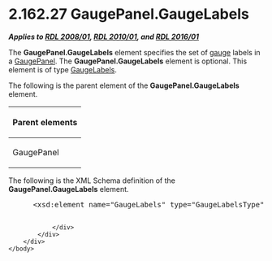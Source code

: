 <html dir="LTR" xmlns:mshelp="http://msdn.microsoft.com/mshelp" xmlns:ddue="http://ddue.schemas.microsoft.com/authoring/2003/5" xmlns:xlink="http://www.w3.org/1999/xlink" xmlns:tool="http://www.microsoft.com/tooltip">
    <head>
        <meta http-equiv="Content-Type" content="text/html; CHARSET=utf-8"></meta>
        <meta name="save" content="history"></meta>
        <title>2.162.27 GaugePanel.GaugeLabels</title>
        <xml>
            <mshelp:toctitle title="2.162.27 GaugePanel.GaugeLabels"></mshelp:toctitle>
            <mshelp:rltitle title="[MS-RDL]: GaugePanel.GaugeLabels"></mshelp:rltitle>
            <mshelp:keyword index="A" term="af25abda-c0c2-4d42-b7e5-2cab1314bd64"></mshelp:keyword>
            <mshelp:attr name="DCSext.ContentType" value="open specification"></mshelp:attr>
            <mshelp:attr name="AssetID" value="af25abda-c0c2-4d42-b7e5-2cab1314bd64"></mshelp:attr>
            <mshelp:attr name="TopicType" value="kbRef"></mshelp:attr>
            <mshelp:attr name="DCSext.Title" value="[MS-RDL]: GaugePanel.GaugeLabels" />
        </xml>
    </head>
    <body>
        <div id="header">
            <h1 class="heading">2.162.27 GaugePanel.GaugeLabels</h1>
        </div>
        <div id="mainSection">
            <div id="mainBody">
                <div id="allHistory" class="saveHistory"></div>
                <div id="sectionSection0" class="section" name="collapseableSection">
                    

<p><b><i>Applies to </i></b><a href="1e855f94-4617-47e4-b89e-0856c6cb420f.md"><b><i>RDL 2008/01</i></b></a><b><i>,
</i></b><a href="3428e690-a348-4ec7-8a6a-8efb42d2cdee.md"><b><i>RDL 2010/01</i></b></a><b><i>,
and </i></b><a href="52ce3983-2bfc-4e72-9359-42aaf5fe4509.md"><b><i>RDL 2016/01</i></b></a></p>

<p>The <b>GaugePanel.GaugeLabels</b> element specifies the set
of <a href="b2482b3f-74ab-4ca8-a9e5-c07955011743.md#gt_27dcf483-6453-4420-a0d4-4288479eafcc">gauge</a> labels in a <a href="f01744d3-79fa-4f30-94bf-a1ffa6bde2ac.md">GaugePanel</a>. The <b>GaugePanel.GaugeLabels</b>
element is optional. This element is of type <a href="1d876044-b790-4413-a225-e60f7d727465.md">GaugeLabels</a>.</p>

<p>The following is the parent element of the <b>GaugePanel.GaugeLabels</b>
element.</p>

<table>
 <thead>
  <tr>
   <th>
   <p>Parent elements</p>
   </th>
  </tr>
 </thead>
 <tr>
  <td>
  <p>GaugePanel </p>
  </td>
 </tr>
</table>

<p>The following is the XML Schema definition of the <b>GaugePanel.GaugeLabels</b>
element.           </p>

<dl>
<dd>
<div><pre> &lt;xsd:element name=&quot;GaugeLabels&quot; type=&quot;GaugeLabelsType&quot; minOccurs=&quot;0&quot;&gt;
  
</pre></div>
</dd></dl>


                </div>
            </div>
        </div>
    </body>
</html>